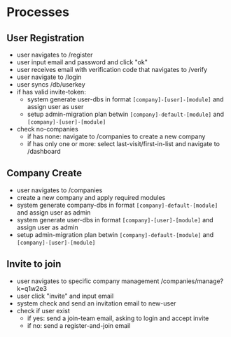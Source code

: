 # Processes

## User Registration

- user navigates to /register
- user input email and password and click "ok"
- user receives email with verification code that navigates to /verify
- user navigate to /login
- user syncs /db/userkey
- if has valid invite-token:
  - system generate user-dbs in format `[company]-[user]-[module]` and assign user as user
  - setup admin-migration plan betwin `[company]-default-[module]` and `[company]-[user]-[module]`
- check no-companies
  - if has none: navigate to /companies to create a new company
  - if has only one or more: select last-visit/first-in-list and navigate to /dashboard

## Company Create

- user navigates to /companies
- create a new company and apply required modules
- system generate company-dbs in format `[company]-default-[module]` and assign user as admin
- system generate user-dbs in format `[company]-[user]-[module]` and assign user as admin
- setup admin-migration plan betwin `[company]-default-[module]` and `[company]-[user]-[module]`

## Invite to join

- user navigates to specific company management /companies/manage?k=q1w2e3
- user click "invite" and input email
- system check and send an invitation email to new-user
- check if user exist
  - if yes: send a join-team email, asking to login and accept invite
  - if no: send a register-and-join email

